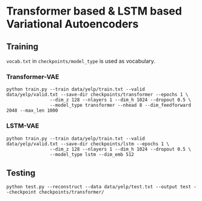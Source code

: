 # Transformer based & LSTM based Variational Autoencoders
## Training
`vocab.txt` in `checkpoints/model_type` is used as vocabulary.
### Transformer-VAE
```console
python train.py --train data/yelp/train.txt --valid data/yelp/valid.txt --save-dir checkpoints/transformer --epochs 1 \  
                --dim_z 128 --nlayers 1 --dim_h 1024 --dropout 0.5 \  
                --model_type transformer --nhead 8 --dim_feedforward 2048 --max_len 1000
```

### LSTM-VAE
```console
python train.py --train data/yelp/train.txt --valid data/yelp/valid.txt --save-dir checkpoints/lstm --epochs 1 \  
                --dim_z 128 --nlayers 1 --dim_h 1024 --dropout 0.5 \  
                --model_type lstm --dim_emb 512 
```

## Testing
```console
python test.py --reconstruct --data data/yelp/test.txt --output test --checkpoint checkpoints/transformer/
```
